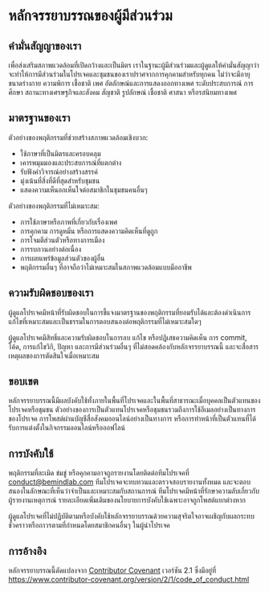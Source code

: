 # หลักจรรยาบรรณของผู้มีส่วนร่วม

## คำมั่นสัญญาของเรา

เพื่อส่งเสริมสภาพแวดล้อมที่เปิดกว้างและเป็นมิตร เราในฐานะผู้มีส่วนร่วมและผู้ดูแลให้คำมั่นสัญญาว่าจะทำให้การมีส่วนร่วมในโปรเจคและชุมชนของเราปราศจากการคุกคามสำหรับทุกคน ไม่ว่าจะมีอายุ ขนาดร่างกาย ความพิการ เชื้อชาติ เพศ อัตลักษณ์และการแสดงออกทางเพศ ระดับประสบการณ์ การศึกษา สถานะทางเศรษฐกิจและสังคม สัญชาติ รูปลักษณ์ เชื้อชาติ ศาสนา หรือรสนิยมทางเพศ

## มาตรฐานของเรา

ตัวอย่างของพฤติกรรมที่ช่วยสร้างสภาพแวดล้อมเชิงบวก:

* ใช้ภาษาที่เป็นมิตรและครอบคลุม
* เคารพมุมมองและประสบการณ์ที่แตกต่าง
* รับฟังคำวิจารณ์อย่างสร้างสรรค์
* มุ่งเน้นที่สิ่งที่ดีที่สุดสำหรับชุมชน
* แสดงความเห็นอกเห็นใจต่อสมาชิกในชุมชนคนอื่นๆ

ตัวอย่างของพฤติกรรมที่ไม่เหมาะสม:

* การใช้ภาษาหรือภาพที่เกี่ยวกับเรื่องเพศ
* การคุกคาม การดูหมิ่น หรือการแสดงความคิดเห็นที่ดูถูก
* การโจมตีส่วนตัวหรือทางการเมือง
* การรบกวนอย่างต่อเนื่อง
* การเผยแพร่ข้อมูลส่วนตัวของผู้อื่น
* พฤติกรรมอื่นๆ ที่อาจถือว่าไม่เหมาะสมในสภาพแวดล้อมแบบมืออาชีพ

## ความรับผิดชอบของเรา

ผู้ดูแลโปรเจคมีหน้าที่รับผิดชอบในการชี้แจงมาตรฐานของพฤติกรรมที่ยอมรับได้และต้องดำเนินการแก้ไขที่เหมาะสมและเป็นธรรมในการตอบสนองต่อพฤติกรรมที่ไม่เหมาะสมใดๆ

ผู้ดูแลโปรเจคมีสิทธิ์และความรับผิดชอบในการลบ แก้ไข หรือปฏิเสธความคิดเห็น การ commit, โค้ด, การแก้ไขวิกิ, ปัญหา และการมีส่วนร่วมอื่นๆ ที่ไม่สอดคล้องกับหลักจรรยาบรรณนี้ และจะสื่อสารเหตุผลของการตัดสินใจเมื่อเหมาะสม

## ขอบเขต

หลักจรรยาบรรณนี้มีผลบังคับใช้ทั้งภายในพื้นที่โปรเจคและในพื้นที่สาธารณะเมื่อบุคคลเป็นตัวแทนของโปรเจคหรือชุมชน ตัวอย่างของการเป็นตัวแทนโปรเจคหรือชุมชนรวมถึงการใช้อีเมลอย่างเป็นทางการของโปรเจค การโพสต์ผ่านบัญชีสื่อสังคมออนไลน์อย่างเป็นทางการ หรือการทำหน้าที่เป็นตัวแทนที่ได้รับการแต่งตั้งในกิจกรรมออนไลน์หรือออฟไลน์

## การบังคับใช้

พฤติกรรมที่ละเมิด ข่มขู่ หรือคุกคามอาจถูกรายงานโดยติดต่อทีมโปรเจคที่ conduct@bemindlab.com ทีมโปรเจคจะทบทวนและตรวจสอบรายงานทั้งหมด และจะตอบสนองในลักษณะที่เห็นว่าจำเป็นและเหมาะสมกับสถานการณ์ ทีมโปรเจคมีหน้าที่รักษาความลับเกี่ยวกับผู้รายงานเหตุการณ์ รายละเอียดเพิ่มเติมของนโยบายการบังคับใช้เฉพาะอาจถูกโพสต์แยกต่างหาก

ผู้ดูแลโปรเจคที่ไม่ปฏิบัติตามหรือบังคับใช้หลักจรรยาบรรณด้วยความสุจริตใจอาจเผชิญกับผลกระทบชั่วคราวหรือถาวรตามที่กำหนดโดยสมาชิกคนอื่นๆ ในผู้นำโปรเจค

## การอ้างอิง

หลักจรรยาบรรณนี้ดัดแปลงจาก [Contributor Covenant][homepage] เวอร์ชัน 2.1 ซึ่งมีอยู่ที่ https://www.contributor-covenant.org/version/2/1/code_of_conduct.html

[homepage]: https://www.contributor-covenant.org
